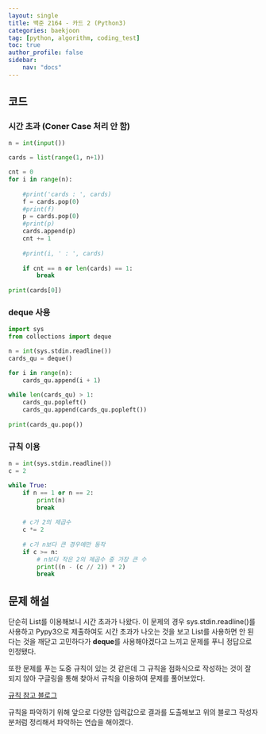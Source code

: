 ```yaml
---
layout: single
title: 백준 2164 - 카드 2 (Python3)
categories: baekjoon
tag: [python, algorithm, coding_test]
toc: true 
author_profile: false
sidebar:
    nav: "docs"
---
```


## 코드

### 시간 초과 (Coner Case 처리 안 함)

```python
n = int(input())

cards = list(range(1, n+1))

cnt = 0
for i in range(n):
    
    #print('cards : ', cards)
    f = cards.pop(0)
    #print(f)
    p = cards.pop(0)
    #print(p)
    cards.append(p)
    cnt += 1
    
    #print(i, ' : ', cards)  
    
    if cnt == n or len(cards) == 1:
        break
        
print(cards[0])
```

### deque 사용

```python
import sys
from collections import deque

n = int(sys.stdin.readline())
cards_qu = deque()

for i in range(n):
    cards_qu.append(i + 1)
    
while len(cards_qu) > 1:
    cards_qu.popleft()
    cards_qu.append(cards_qu.popleft())
    
print(cards_qu.pop())
```

### 규칙 이용

```python
n = int(sys.stdin.readline())
c = 2

while True:
    if n == 1 or n == 2:
        print(n)
        break
    
    # c가 2의 제곱수
    c *= 2
    
    # c가 n보다 큰 경우에만 동작
    if c >= n:
        # n보다 작은 2의 제곱수 중 가장 큰 수
        print((n - (c // 2)) * 2)
        break
```



## 문제 해설

단순히 List를 이용해보니 시간 초과가 나왔다. 이 문제의 경우 sys.stdin.readline()를 사용하고 Pypy3으로 제출하여도 시간 초과가 나오는 것을 보고 List를 사용하면 안 된다는 것을 깨닫고 고민하다가 **deque**를 사용해야겠다고 느끼고 문제를 푸니 정답으로 인정됐다.

또한 문제를 푸는 도중 규칙이 있는 것 같은데 그 규칙을 점화식으로 작성하는 것이 잘 되지 않아 구글링을 통해 찾아서 규칙을 이용하여 문제를 풀어보았다.

[규칙 참고 블로그](https://pacific-ocean.tistory.com/61)

규칙을 파악하기 위해 앞으로 다양한 입력값으로 결과를 도출해보고 위의 블로그 작성자분처럼 정리해서 파악하는 연습을 해야겠다.